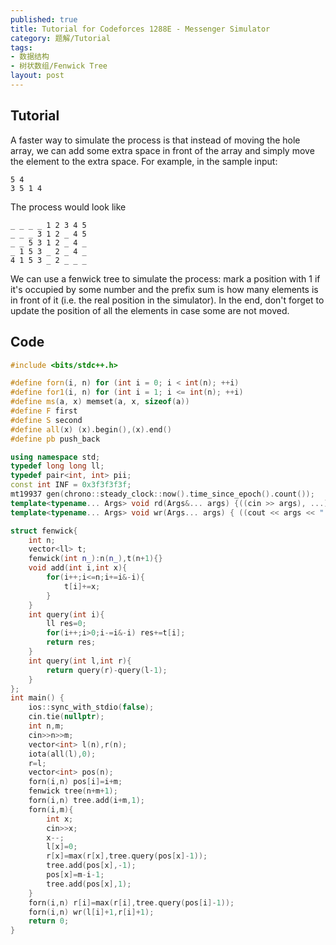 ```yaml
---
published: true
title: Tutorial for Codeforces 1288E - Messenger Simulator
category: 题解/Tutorial
tags:
- 数据结构
- 树状数组/Fenwick Tree
layout: post
---
```


<!-- more -->

## Tutorial

A faster way to simulate the process is that instead of moving the hole array, we can add some extra space in front of the array and simply move the element to the extra space. For example, in the sample input:

```
5 4
3 5 1 4
```
The process would look like

```
_ _ _ _ 1 2 3 4 5
_ _ _ 3 1 2 _ 4 5
_ _ 5 3 1 2 _ 4 _
_ 1 5 3 _ 2 _ 4 _
4 1 5 3 _ 2 _ _ _
```

We can use a fenwick tree to simulate the process: mark a position with 1 if it's occupied by some number and the prefix sum is how many elements is in front of it (i.e. the real position in the simulator). In the end, don't forget to update the position of all the elements in case some are not moved.

## Code

```cpp
#include <bits/stdc++.h>

#define forn(i, n) for (int i = 0; i < int(n); ++i)
#define for1(i, n) for (int i = 1; i <= int(n); ++i)
#define ms(a, x) memset(a, x, sizeof(a))
#define F first
#define S second
#define all(x) (x).begin(),(x).end()
#define pb push_back

using namespace std;
typedef long long ll;
typedef pair<int, int> pii;
const int INF = 0x3f3f3f3f;
mt19937 gen(chrono::steady_clock::now().time_since_epoch().count());
template<typename... Args> void rd(Args&... args) {((cin >> args), ...);}
template<typename... Args> void wr(Args... args) { ((cout << args << " "), ...); cout<<endl;}

struct fenwick{
    int n;
    vector<ll> t;
    fenwick(int n_):n(n_),t(n+1){}
    void add(int i,int x){
        for(i++;i<=n;i+=i&-i){
            t[i]+=x;
        }
    }
    int query(int i){
        ll res=0;
        for(i++;i>0;i-=i&-i) res+=t[i];
        return res;
    }
    int query(int l,int r){
        return query(r)-query(l-1);
    }
};
int main() {
    ios::sync_with_stdio(false);
    cin.tie(nullptr);
    int n,m;
    cin>>n>>m;
    vector<int> l(n),r(n);
    iota(all(l),0);
    r=l;
    vector<int> pos(n);
    forn(i,n) pos[i]=i+m;
    fenwick tree(n+m+1);
    forn(i,n) tree.add(i+m,1);
    forn(i,m){
        int x;
        cin>>x;
        x--;
        l[x]=0;
        r[x]=max(r[x],tree.query(pos[x]-1));
        tree.add(pos[x],-1);
        pos[x]=m-i-1;
        tree.add(pos[x],1);
    }
    forn(i,n) r[i]=max(r[i],tree.query(pos[i]-1));
    forn(i,n) wr(l[i]+1,r[i]+1);
    return 0;
}
```